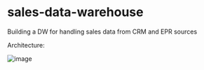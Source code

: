 # sales-data-warehouse
Building a DW for handling sales data from CRM and EPR sources

Architecture:

![image](https://github.com/user-attachments/assets/53b7de97-d000-4eb1-aaa6-00222c279ec4)
